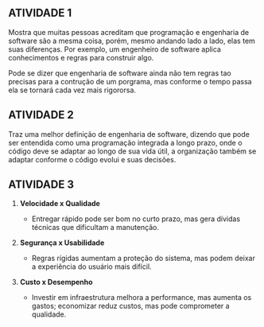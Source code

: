 ## ATIVIDADE 1
Mostra que muitas pessoas acreditam que programação e engenharia de software são a mesma coisa, porém, mesmo andando lado a lado, elas tem suas diferenças. Por exemplo, um engenheiro de software aplica conhecimentos e regras para construir algo.

Pode se dizer que engenharia de software ainda não tem regras tao precisas para a contrução de um porgrama, mas conforme o tempo passa ela se tornará cada vez mais rigororsa.

## ATIVIDADE 2
Traz uma melhor definição de engenharia de software, dizendo que pode ser entendida como uma programação integrada a longo prazo, onde o código deve se adaptar ao longo de sua vida útil, a organização também se adaptar conforme o código evolui e suas decisões.

## ATIVIDADE 3
1. **Velocidade x Qualidade**  
   - Entregar rápido pode ser bom no curto prazo, mas gera dívidas técnicas que dificultam a manutenção.  

2. **Segurança x Usabilidade**  
   - Regras rígidas aumentam a proteção do sistema, mas podem deixar a experiência do usuário mais difícil.  

3. **Custo x Desempenho**  
   - Investir em infraestrutura melhora a performance, mas aumenta os gastos; economizar reduz custos, mas pode comprometer a qualidade. 
